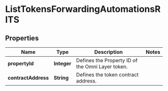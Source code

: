 

# ListTokensForwardingAutomationsRITS


## Properties

| Name | Type | Description | Notes |
|------------ | ------------- | ------------- | -------------|
|**propertyId** | **Integer** | Defines the Property ID of the Omni Layer token. |  |
|**contractAddress** | **String** | Defines the token contract address. |  |



